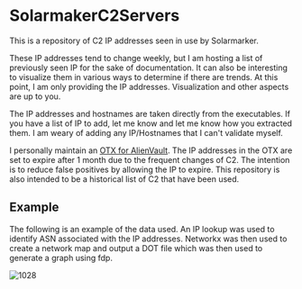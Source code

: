 # SolarmakerC2Servers
This is a repository of C2 IP addresses seen in use by Solarmarker.

These IP addresses tend to change weekly, but I am hosting a list of previously seen IP for the sake of documentation. It can also be interesting to visualize them in various ways to determine if there are trends. At this point, I am only providing the IP addresses. Visualization and other aspects are up to you.

The IP addresses and hostnames are taken directly from the executables. If you have a list of IP to add, let me know and let me know how you extracted them. I am weary of adding any IP/Hostnames that I can't validate myself.

I personally maintain an [OTX for AlienVault](https://otx.alienvault.com/pulse/60cf75bfb13dce62b5febdb1). The IP addresses in the OTX are set to expire after 1 month due to the frequent changes of C2. The intention is to reduce false positives by allowing the IP to expire. This repository is also intended to be a historical list of C2 that have been used.


## Example
The following is an example of the data used. An IP lookup was used to identify ASN associated with the IP addresses. Networkx was then used to create a network map and output a DOT file which was then used to generate a graph using fdp.

![1028](https://user-images.githubusercontent.com/77356206/139301249-dcc4ca77-23f3-453e-b664-256a1f9f24ec.png)
